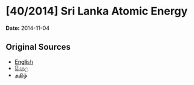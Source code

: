 # [40/2014] Sri Lanka Atomic Energy

**Date:** 2014-11-04

## Original Sources

- [English](https://documents.gov.lk/view/acts/2014/11/40-2014_E.pdf)
- [සිංහල](https://documents.gov.lk/view/acts/2014/11/40-2014_S.pdf)
- [தமிழ்](https://documents.gov.lk/view/acts/2014/11/40-2014_T.pdf)
